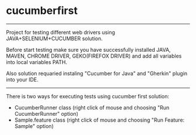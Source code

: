 # cucumberfirst
***
Project for testing different web drivers using JAVA+SELENIUM+CUCUMBER solution.
 
Before start testing make sure you have successfully installed JAVA, MAVEN, CHROME DRIVER, GEKO(FIREFOX DRIVER) and add all variables into local variables PATH.

Also solution requaried instaling "Cucumber for Java" and "Gherkin" plugin into your IDE.
***
There is two ways for executing tests using cucumber first solution:
* CucumberRunner class (right click of mouse and choosing "Run CucumberRunner" option)
* Sample.feature class (right click of mouse and choosing "Run Feature: Sample" option)

